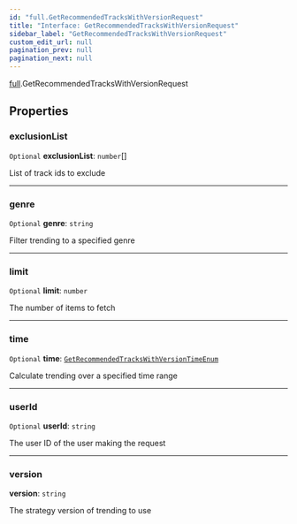 ```yaml
---
id: "full.GetRecommendedTracksWithVersionRequest"
title: "Interface: GetRecommendedTracksWithVersionRequest"
sidebar_label: "GetRecommendedTracksWithVersionRequest"
custom_edit_url: null
pagination_prev: null
pagination_next: null
---
```


[full](../namespaces/full.md).GetRecommendedTracksWithVersionRequest

## Properties

### exclusionList

 `Optional` **exclusionList**: `number`[]

List of track ids to exclude

___

### genre

 `Optional` **genre**: `string`

Filter trending to a specified genre

___

### limit

 `Optional` **limit**: `number`

The number of items to fetch

___

### time

 `Optional` **time**: [`GetRecommendedTracksWithVersionTimeEnum`](../enums/full.GetRecommendedTracksWithVersionTimeEnum.md)

Calculate trending over a specified time range

___

### userId

 `Optional` **userId**: `string`

The user ID of the user making the request

___

### version

 **version**: `string`

The strategy version of trending to use
